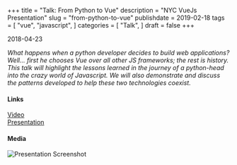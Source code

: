 +++
title = "Talk: From Python to Vue"
description = "NYC VueJs Presentation"
slug = "from-python-to-vue"
publishdate = 2019-02-18
tags = [
    "vue",
    "javascript",
]
categories = [
    "Talk",
]
draft = false
+++

2018-04-23

_What happens when a python developer decides to build web applications? Well... first he chooses Vue over all other JS frameworks; the rest is history. This talk will highlight the lessons learned in the journey of a python-head into the crazy world of Javascript._
_We will also demonstrate and discuss the patterns developed to help these two technologies coexist._


#### Links

<div class="links">
    <i class="fas fa-camera"></i>
    <a href="https://www.youtube.com/watch?v=TCsCH9_brdA">Video</a>
    <br>
    <i class="fas fa-desktop"></i>
    <a href="https://docs.google.com/presentation/d/e/2PACX-1vRyBkFn8lneyXFtCSPOYPl1dNetuHFdvsT9yL9heY74qdbu9bcjCpM86A06TOnxggw0P5vSEEEQnMec/pub?start=true&loop=false&delayms=3000">Presentation</a>
</div>

#### Media

![Presentation Screenshot](/img/nyc-vuejs.png)
